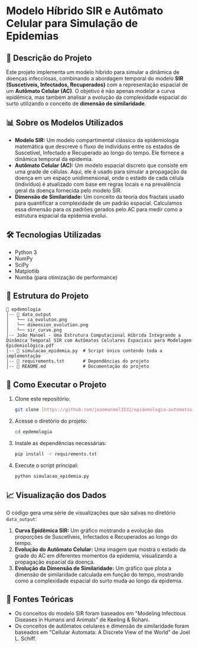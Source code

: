 # Modelo Híbrido SIR e Autômato Celular para Simulação de Epidemias

## 📌 Descrição do Projeto
Este projeto implementa um modelo híbrido para simular a dinâmica de doenças infecciosas, combinando a abordagem temporal do modelo **SIR (Suscetíveis, Infectados, Recuperados)** com a representação espacial de um **Autômato Celular (AC)**. O objetivo é não apenas modelar a curva epidêmica, mas também analisar a evolução da complexidade espacial do surto utilizando o conceito de **dimensão de similaridade**.

## 📊 Sobre os Modelos Utilizados
-   **Modelo SIR:** Um modelo compartimental clássico da epidemiologia matemática que descreve o fluxo de indivíduos entre os estados de Suscetível, Infectado e Recuperado ao longo do tempo. Ele fornece a dinâmica temporal da epidemia.
-   **Autômato Celular (AC):** Um modelo espacial discreto que consiste em uma grade de células. Aqui, ele é usado para simular a propagação da doença em um espaço unidimensional, onde o estado de cada célula (indivíduo) é atualizado com base em regras locais e na prevalência geral da doença fornecida pelo modelo SIR.
-   **Dimensão de Similaridade:** Um conceito da teoria dos fractais usado para quantificar a complexidade de um padrão espacial. Calculamos essa dimensão para os padrões gerados pelo AC para medir como a estrutura espacial da epidemia evolui.

## 🛠 Tecnologias Utilizadas
-   Python 3
-   NumPy
-   SciPy
-   Matplotlib
-   Numba (para otimização de performance)

## 📁 Estrutura do Projeto
```
📂 epdemologia
│-- 📂 data_output
│   └── ca_evoluton.png
│   └── dimension_evolution.png
│   └── sir_curve.png
│-- João Manoel - Uma Estrutura Computacional Híbrida Integrando a Dinâmica Temporal SIR com Autômatos Celulares Espaciais para Modelagem Epidemiológica.pdf
│-- 📜 simulacao_epidemia.py  # Script único contendo toda a implementação
│-- 📜 requirements.txt       # Dependências do projeto
│-- 📜 README.md              # Documentação do projeto
```
## 🔧 Como Executar o Projeto
1.  Clone este repositório:
    ```bash
    git clone [https://github.com/joaomanoel1532/epidemologia-automatos-celulares.git](https://github.com/joaomanoel1532/epidemologia-automatos-celulares.git)
    ```
2.  Acesse o diretório do projeto:
    ```bash
    cd epdemologia
    ```
3.  Instale as dependências necessárias:
    ```bash
    pip install -r requirements.txt
    ```
4.  Execute o script principal:
    ```bash
    python simulacao_epidemia.py
    ```

## 📈 Visualização dos Dados
O código gera uma série de visualizações que são salvas no diretório `data_output`:
1.  **Curva Epidêmica SIR:** Um gráfico mostrando a evolução das proporções de Suscetíveis, Infectados e Recuperados ao longo do tempo.
2.  **Evolução do Autômato Celular:** Uma imagem que mostra o estado da grade do AC em diferentes momentos da epidemia, visualizando a propagação espacial da doença.
3.  **Evolução da Dimensão de Similaridade:** Um gráfico que plota a dimensão de similaridade calculada em função do tempo, mostrando como a complexidade espacial do surto muda ao longo da epidemia.

## 📑 Fontes Teóricas
-   Os conceitos do modelo SIR foram baseados em "Modeling Infectious Diseases in Humans and Animals" de Keeling & Rohani.
-   Os conceitos de autômatos celulares e dimensão de similaridade foram baseados em "Cellular Automata: A Discrete View of the World" de Joel L. Schiff.
